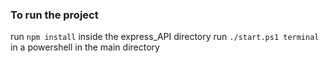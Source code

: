 ### To run the project

run `npm install` inside the express_API directory
run `./start.ps1 terminal` in a powershell in the main directory
